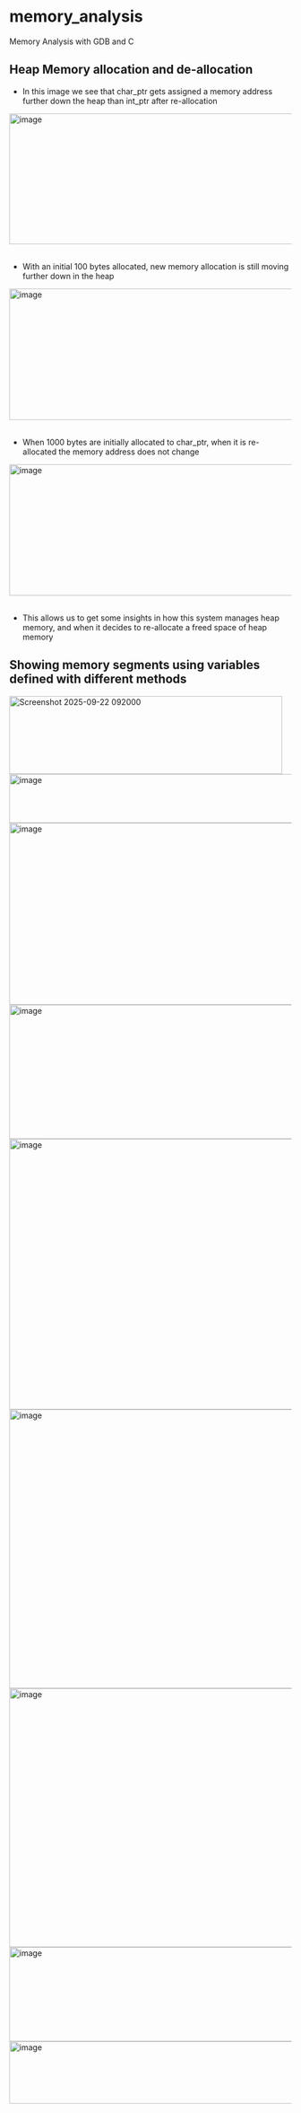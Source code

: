 # memory_analysis
Memory Analysis with GDB and C

## Heap Memory allocation and de-allocation

+ In this image we see that char_ptr gets assigned a memory address further down the heap than int_ptr after re-allocation

<img width="668" height="233" alt="image" src="https://github.com/user-attachments/assets/675bfd92-d051-415e-b59f-861bbc14d74b" /><br><br>

+ With an initial 100 bytes allocated, new memory allocation is still moving further down in the heap

<img width="672" height="234" alt="image" src="https://github.com/user-attachments/assets/50103e8e-8fe6-44f1-8088-af90e551c4ff" /><br><br>


+ When 1000 bytes are initially allocated to char_ptr, when it is re-allocated the memory address does not change

<img width="658" height="234" alt="image" src="https://github.com/user-attachments/assets/77c20205-5174-41e2-9226-db8f87d7aa64" /><br><br>


+ This allows us to get some insights in how this system manages heap memory, and when it decides to re-allocate a freed space of heap memory<br>

## Showing memory segments using variables defined with different methods
<img width="487" height="139" alt="Screenshot 2025-09-22 092000" src="https://github.com/user-attachments/assets/37c89270-bbc2-4e00-8ded-d34e15546cff" />


<img width="620" height="87" alt="image" src="https://github.com/user-attachments/assets/844b42ce-6018-47dd-9292-03ea2ee433b3" />

<img width="635" height="324" alt="image" src="https://github.com/user-attachments/assets/b962f4de-7e4f-4615-86fe-63764bc68a78" />
<img width="641" height="239" alt="image" src="https://github.com/user-attachments/assets/1a527f55-d4f6-4275-9ae4-829ab5e09658" />
<img width="1057" height="482" alt="image" src="https://github.com/user-attachments/assets/4732e5e7-4c86-49fe-8091-471804a566fa" />
<img width="1026" height="497" alt="image" src="https://github.com/user-attachments/assets/a3feaed3-718d-4c65-8081-b3218f206ebe" />
<img width="916" height="461" alt="image" src="https://github.com/user-attachments/assets/49b178e6-c3f3-46a0-bae4-0b6afbff6485" />
<img width="563" height="168" alt="image" src="https://github.com/user-attachments/assets/edc59fea-5707-4c73-b482-4dfc34b82dba" />
<img width="599" height="111" alt="image" src="https://github.com/user-attachments/assets/06ed9c9a-9dbf-453e-9773-025f3623ecc6" />
